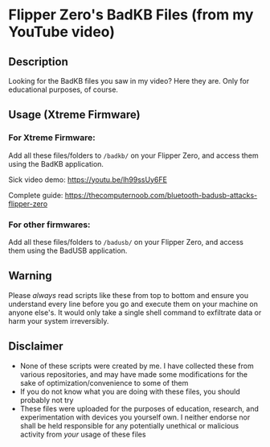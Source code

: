 # Flipper Zero's BadKB Files (from my YouTube video)

## Description
Looking for the BadKB files you saw in my video? Here they are. Only for educational purposes, of course.

## Usage (Xtreme Firmware)
### For Xtreme Firmware:
Add all these files/folders to `/badkb/` on your Flipper Zero, and access them using the BadKB application.

Sick video demo: https://youtu.be/lh99ssUy6FE

Complete guide: https://thecomputernoob.com/bluetooth-badusb-attacks-flipper-zero

### For other firmwares:
Add all these files/folders to `/badusb/` on your Flipper Zero, and access them using the BadUSB application.

## Warning
Please *always* read scripts like these from top to bottom and ensure you understand every line before you go and execute them on your machine on anyone else's. It would only take a single shell command to exfiltrate data or harm your system irreversibly.

## Disclaimer
* None of these scripts were created by me. I have collected these from various repositories, and may have made some modifications for the sake of optimization/convenience to some of them
* If you do not know what you are doing with these files, you should probably not try
* These files were uploaded for the purposes of education, research, and experimentation with devices you yourself own. I neither endorse nor shall be held responsible for any potentially unethical or malicious activity from *your* usage of these files
